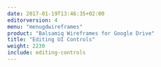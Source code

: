 ```yaml
---
date: 2017-01-19T13:46:35+02:00
editorversion: 4
menu: "menugdwireframes"
product: "Balsamiq Wireframes for Google Drive"
title: "Editing UI Controls"
weight: 2230
include: editing-controls
---
```

